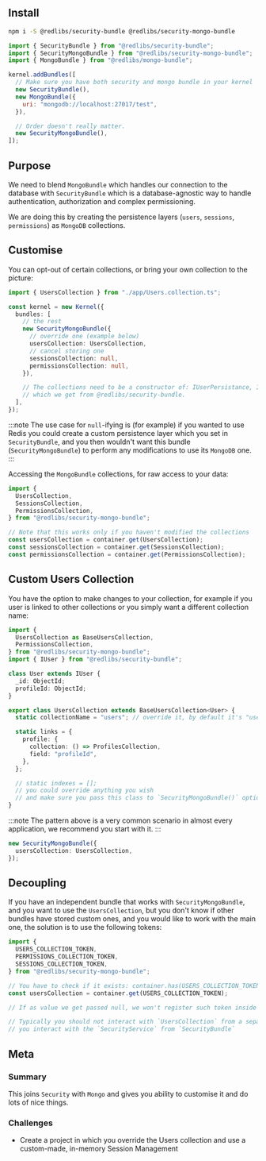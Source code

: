 ## Install

```bash
npm i -S @redlibs/security-bundle @redlibs/security-mongo-bundle
```

```js
import { SecurityBundle } from "@redlibs/security-bundle";
import { SecurityMongoBundle } from "@redlibs/security-mongo-bundle";
import { MongoBundle } from "@redlibs/mongo-bundle";

kernel.addBundles([
  // Make sure you have both security and mongo bundle in your kernel
  new SecurityBundle(),
  new MongoBundle({
    uri: "mongodb://localhost:27017/test",
  }),

  // Order doesn't really matter.
  new SecurityMongoBundle(),
]);
```

## Purpose

We need to blend `MongoBundle` which handles our connection to the database with `SecurityBundle` which is a database-agnostic way to handle authentication, authorization and complex permissioning.

We are doing this by creating the persistence layers (`users`, `sessions`, `permissions`) as `MongoDB` collections.

## Customise

You can opt-out of certain collections, or bring your own collection to the picture:

```ts
import { UsersCollection } from "./app/Users.collection.ts";

const kernel = new Kernel({
  bundles: [
    // the rest
    new SecurityMongoBundle({
      // override one (example below)
      usersCollection: UsersCollection,
      // cancel storing one
      sessionsCollection: null,
      permissionsCollection: null,
    }),

    // The collections need to be a constructor of: IUserPersistance, ISessionPersistance, IPermissionPersistance
    // which we get from @redlibs/security-bundle.
  ],
});
```

:::note
The use case for `null`-ifying is (for example) if you wanted to use Redis you could create a custom persistence layer
which you set in `SecurityBundle`, and you then wouldn't want this bundle (`SecurityMongoBundle`) to perform any modifications to use its `MongoDB` one.
:::

Accessing the `MongoBundle` collections, for raw access to your data:

```ts
import {
  UsersCollection,
  SessionsCollection,
  PermissionsCollection,
} from "@redlibs/security-mongo-bundle";

// Note that this works only if you haven't modified the collections
const usersCollection = container.get(UsersCollection);
const sessionsCollection = container.get(SessionsCollection);
const permissionsCollection = container.get(PermissionsCollection);
```

## Custom Users Collection

You have the option to make changes to your collection, for example if you user is linked to other collections or you simply want a different collection name:

```typescript
import {
  UsersCollection as BaseUsersCollection,
  PermissionsCollection,
} from "@redlibs/security-mongo-bundle";
import { IUser } from "@redlibs/security-bundle";

class User extends IUser {
  _id: ObjectId;
  profileId: ObjectId;
}

export class UsersCollection extends BaseUsersCollection<User> {
  static collectionName = "users"; // override it, by default it's "users"

  static links = {
    profile: {
      collection: () => ProfilesCollection,
      field: "profileId",
    },
  };

  // static indexes = [];
  // you could override anything you wish
  // and make sure you pass this class to `SecurityMongoBundle()` options.
}
```

:::note
The pattern above is a very common scenario in almost every application, we recommend you start with it.
:::

```typescript
new SecurityMongoBundle({
  usersCollection: UsersCollection,
});
```

## Decoupling

If you have an independent bundle that works with `SecurityMongoBundle`, and you want to use the `UsersCollection`, but you don't know if other bundles have stored custom ones, and you would like to work with the main one, the solution is to use the following tokens:

```ts
import {
  USERS_COLLECTION_TOKEN,
  PERMISSIONS_COLLECTION_TOKEN,
  SESSIONS_COLLECTION_TOKEN,
} from "@redlibs/security-mongo-bundle";

// You have to check if it exists: container.has(USERS_COLLECTION_TOKEN)
const usersCollection = container.get(USERS_COLLECTION_TOKEN);

// If as value we get passed null, we won't register such token inside the container

// Typically you should not interact with `UsersCollection` from a separate bundle,
// you interact with the `SecurityService` from `SecurityBundle`
```

## Meta

### Summary

This joins `Security` with `Mongo` and gives you ability to customise it and do lots of nice things.

### Challenges

- Create a project in which you override the Users collection and use a custom-made, in-memory Session Management
